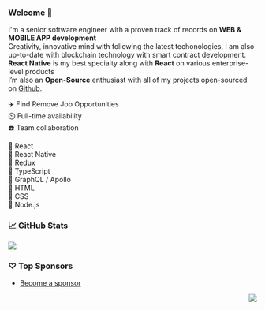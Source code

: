 ### Welcome 👋

I'm a senior software engineer with a proven track of records on **WEB & MOBILE APP development** </br>
Creativity, innovative mind with following the latest techonologies, I am also up-to-date with blockchain technology with smart contract development. </br>
**React Native** is my best specialty along with **React** on various enterprise-level products </br>
I’m also an **Open-Source** enthusiast with all of my projects open-sourced on [Github](https://github.com/BrandonWong-React?tab=repositories).
<br/>

✈️ Find Remove Job Opportunities </br>
⏲️ Full-time availability </br>
☎️ Team collaboration </br>

💎 React </br>
💎 React Native </br>
💎 Redux </br>
💎 TypeScript </br>
💎 GraphQL / Apollo </br>
💎 HTML </br>
💎 CSS </br>
💎 Node.js </br>

### 📈 GitHub Stats


<a href="https://github.com/BrandonWong-React?tab=repositories">
  <!-- Change the `github-readme-stats.anuraghazra1.vercel.app` to `github-readme-stats.vercel.app`  -->
  <img align="center" src="https://github-readme-stats.vercel.app/api/top-langs/?username=BrandonWong-React&show_icons=true&layout=compact&theme=vue&hide_border=false&langs_count=8" />
</a>

### ♡ Top Sponsors

- [Become a sponsor](https://github.com/sponsors/BrandonWong-React)

<img src="https://komarev.com/ghpvc/?username=BrandonWong-React&color=blue&style=flat-square&label=visitors" align="right" />
